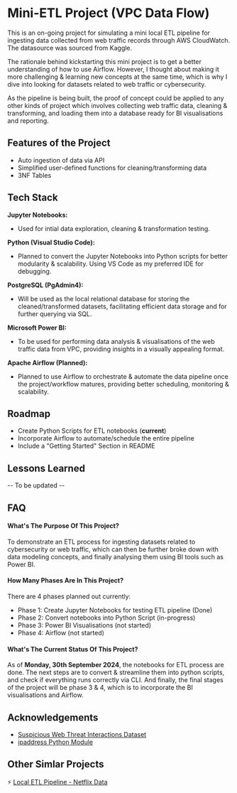 
# Mini-ETL Project (VPC Data Flow)

This is an on-going project for simulating a mini local ETL pipeline for ingesting data collected from web traffic records through AWS CloudWatch. The datasource was sourced from Kaggle. 

The rationale behind kickstarting this mini project is to get a better understanding of how to use Airflow. However, I thought about making it more challenging & learning new concepts at the same time, which is why I dive into looking for datasets related to web traffic or cybersecurity. 

As the pipeline is being built, the proof of concept could be applied to any other kinds of project which involves collecting web traffic data, cleaning & transforming, and loading them into a database ready for BI visualisations and reporting.



## Features of the Project

- Auto ingestion of data via API
- Simplified user-defined functions for cleaning/transforming data
- 3NF Tables


## Tech Stack

**Jupyter Notebooks:** 

- Used for intial data exploration, cleaning & transformation testing.

**Python (Visual Studio Code):**

- Planned to convert the Jupyter Notebooks into Python scripts for better modularity & scalability. Using VS Code as my preferred IDE for debugging. 

**PostgreSQL (PgAdmin4):**

- Will be used as the local relational database for storing the cleaned/transformed datasets, facilitating efficient data storage and for further querying via SQL.

**Microsoft Power BI:**

- To be used for performing data analysis & visualisations of the web traffic data from VPC, providing insights in a visually appealing format.

**Apache Airflow (Planned):**

- Planned to use Airflow to orchestrate & automate the data pipeline once the project/workflow matures, providing better scheduling, monitoring & scalability.


## Roadmap

- Create Python Scripts for ETL notebooks (**current**)
- Incorporate Airflow to automate/schedule the entire pipeline
- Include a "Getting Started" Section in README
## Lessons Learned

-- To be updated --


## FAQ

#### What's The Purpose Of This Project?

To demonstrate an ETL process for ingesting datasets related to cybersecurity or web traffic, which can then be further broke down with data modeling concepts, and finally analysing them using BI tools such as Power BI.

#### How Many Phases Are In This Project?

There are 4 phases planned out currently:

- Phase 1: Create Jupyter Notebooks for testing ETL pipeline (Done)
- Phase 2: Convert notebooks into Python Script (in-progress)
- Phase 3: Power BI Visualisations (not started)
- Phase 4: Airflow (not started)

#### What's The Current Status Of This Project?

As of **Monday, 30th September 2024**, the notebooks for ETL process are done. The next steps are to convert & streamline them into python scripts, and check if everything runs correctly via CLI. And finally, the final stages of the project will be phase 3 & 4, which is to incorporate the BI visualisations and Airflow.


## Acknowledgements

 - [Suspicious Web Threat Interactions Dataset](https://www.kaggle.com/datasets/jancsg/cybersecurity-suspicious-web-threat-interactions)
 - [ipaddress Python Module](https://docs.python.org/3/library/ipaddress.html)



## Other Simlar Projects

⚡️ [Local ETL Pipeline - Netflix Data](https://github.com/splatpugs/jde-interim)
